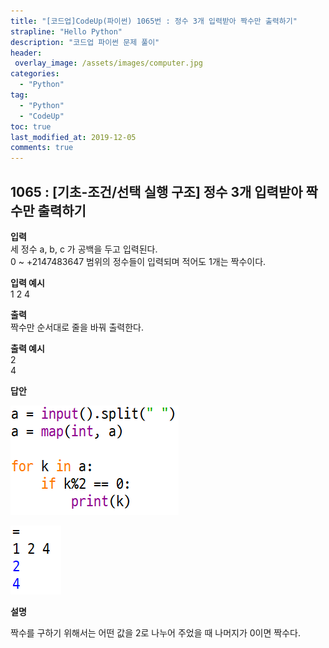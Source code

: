```yaml
---
title: "[코드업]CodeUp(파이썬) 1065번 : 정수 3개 입력받아 짝수만 출력하기"
strapline: "Hello Python"
description: "코드업 파이썬 문제 풀이"
header:
 overlay_image: /assets/images/computer.jpg
categories:
  - "Python"
tag:
  - "Python"
  - "CodeUp"
toc: true
last_modified_at: 2019-12-05
comments: true
---
```


## 1065 : [기초-조건/선택 실행 구조] 정수 3개 입력받아 짝수만 출력하기


**입력**<br>
세 정수 a, b, c 가 공백을 두고 입력된다.<br>
0 ~ +2147483647 범위의 정수들이 입력되며 적어도 1개는 짝수이다.

**입력 예시**<br>
1 2 4

**출력**<br>
짝수만 순서대로 줄을 바꿔 출력한다.

**출력 예시**<br>
2<br>
4


**답안**<br>

![a1065](/assets/images/1065-1.jpg)<br>

![a1065](/assets/images/1065-2.jpg)


**설명**

짝수를 구하기 위해서는 어떤 값을 2로 나누어 주었을 때 나머지가 0이면 짝수다.